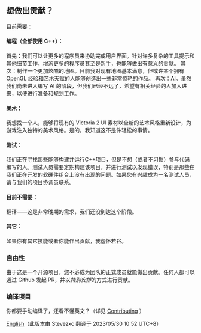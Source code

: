 ## 想做出贡献？

目前需要：

#### 编程（全部使用 C++）：

首先：我们可以让更多的程序员来协助完成用户界面。针对许多复杂的工具提示和其他细节工作，增派更多的程序员甚至是新手，也能够做出有意义的贡献。
其次：制作一个更加炫酷的地图。目前我对现有地图基本满意，但或许某个拥有 OpenGL 经验和艺术天赋的人能够创造出一些非常惊艳的作品。
再次：AI。虽然我们尚未进入编写 AI 的阶段，但我们已经不远了，希望有相关经验的人加入进来，以便进行准备和规划工作。

#### 美术：

我想找一个人，能够将现有的 Victoria 2 UI 素材以全新的艺术风格重新设计，为游戏注入独特的美术风格。是的，我知道这不是件轻松的事情。

#### 测试：

我们正在寻找那些能够构建并运行C++项目，但是不想（或者不习惯）参与代码编写的人。测试人员需要定期构建该项目，并进行测试以发现错误，特别是那些在我们正在开发的软硬件组合上没有出现的问题。如果您有兴趣成为一名测试人员，请与我们的项目协调员联系。

#### 目前不需要：

翻译——这是非常晚期的需求，我们还没到达这个阶段。

#### 其它：

如果你有其它技能或者你能作出贡献，我虚怀若谷。

### 自由性

由于这是一个开源项目，您不必成为团队的正式成员就能做出贡献。任何人都可以通过 Github 发起 PR，并以*特别安排*的方式进行贡献。

### 编译项目

你都要手动编译了，还看不懂英文？（详见 [Contributing](../contributing.md) ）

[English](../contributing.md)（此版本由 Stevezxc 翻译于 2023/05/30 10:52 UTC+8）
